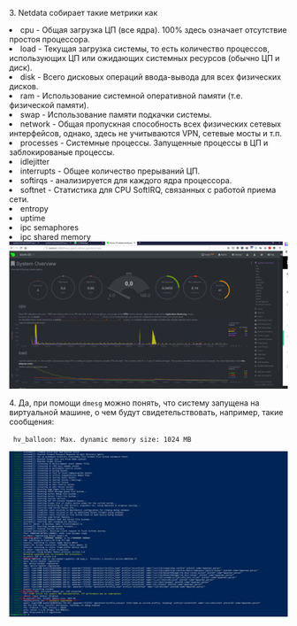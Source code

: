<p>3. Netdata собирает такие метрики как     
    <li>cpu - Общая загрузка ЦП (все ядра). 100% здесь означает отсутствие простоя процессора.</li>
    <li>load - Текущая загрузка системы, то есть количество процессов, использующих ЦП или ожидающих системных ресурсов (обычно ЦП и диск).</li>
    <li>disk - Всего дисковых операций ввода-вывода для всех физических дисков.</li>
    <li>ram - Использование системной оперативной памяти (т.е. физической памяти).</li>
    <li>swap - Использование памяти подкачки системы.</li>
    <li>network - Общая пропускная способность всех физических сетевых интерфейсов, однако, здесь не учитываются VPN, сетевые мосты и т.п.</li>
    <li>processes - Системные процессы. Запущенные процессы в ЦП и заблокированые процессы.</li>
    <li>idlejitter</li>
    <li>interrupts - Общее количество прерываний ЦП.</li>
    <li>softirqs - анализируется для каждого ядра процессора.</li>
    <li>softnet - Статистика для CPU SoftIRQ, связанных с работой приема сети.</li>
    <li>entropy</li>
    <li>uptime</li>
    <li>ipc semaphores</li>
    <li>ipc shared memory</li>
<img src="../03-sysadmin-04-os/img/3q.JPG">
</p>
<p>4. Да, при помощи <code>dmesg</code> можно понять, что систему запущена на виртуальной машине, о чем будут свидетельствовать, например, такие сообщения: 
<p><code> hv_balloon: Max. dynamic memory size: 1024 MB</code></p>
<img src="../03-sysadmin-04-os/img/4q.JPG"></p>
